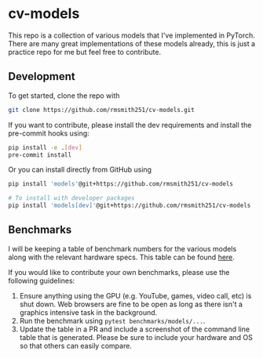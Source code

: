 # cv-models

This repo is a collection of various models that I've implemented in PyTorch. There are many great implementations of these models already, this is just a practice repo for me but feel free to contribute.

## Development
To get started, clone the repo with
```bash
git clone https://github.com/rmsmith251/cv-models.git
```
If you want to contribute, please install the dev requirements and install the pre-commit hooks using:
```bash
pip install -e .[dev]
pre-commit install
```

Or you can install directly from GitHub using
```bash
pip install 'models'@git+https://github.com/rmsmith251/cv-models

# To install with developer packages
pip install 'models[dev]'@git+https://github.com/rmsmith251/cv-models
```

## Benchmarks
I will be keeping a table of benchmark numbers for the various models along with the relevant hardware specs. This table can be found [here](benchmarks/README.md).

If you would like to contribute your own benchmarks, please use the following guidelines:
1. Ensure anything using the GPU (e.g. YouTube, games, video call, etc) is shut down. Web browsers are fine to be open as long as there isn't a graphics intensive task in the background.
2. Run the benchmark using `pytest benchmarks/models/...`.
3. Update the table in a PR and include a screenshot of the command line table that is generated. Please be sure to include your hardware and OS so that others can easily compare.